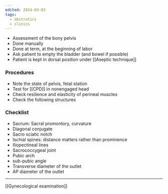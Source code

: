 ```yaml
---
edited: 2024-03-02
tags:
  - obstretics
  - clinics
---
```

- Assessment of the bony pelvis 
- Done manually
- Done at term, at the beginning of labor
- Ask patient to empty the bladder (and bowel if possible)
- Patient is kept in dorsal position under [[Aseptic technique]] 
### Procedures
- Note the state of pelvis, fetal station
- Test for [[CPD]] in nonengaged head
- Check resilience and elasticity of perineal muscles
- Check the following structures

### Checklist
- Sacrum: Sacral promontory, curvature
- Diagonal conjugate
- Sacro sciatic notch
- Ischial spines: distance matters rather than prominence 
- Iliopectineal lines
- Sacrococcygeal joint
- Pubic arch
- sub-pubic angle
- Transverse diameter of the outlet
- AP diameter of the outlet 

---
[[Gynecological examination]] 